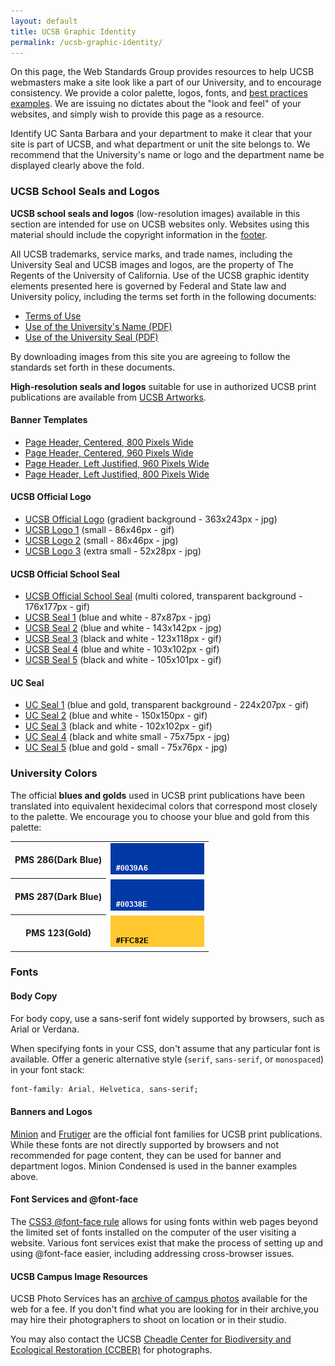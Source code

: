 ```yaml
---
layout: default
title: UCSB Graphic Identity
permalink: /ucsb-graphic-identity/
---
```


On this page, the Web Standards Group provides resources to help UCSB
webmasters make a site look like a part of our University, and to encourage
consistency. We provide a color palette, logos, fonts, and
[best practices examples](/best-practice-examples).
We are issuing no dictates about the "look and feel" of your websites, and
simply wish to provide this page as a resource.

Identify UC Santa Barbara and your department to make it clear that your site
is part of UCSB, and what department or unit the site belongs to. We recommend
that the University's name or logo and the department name be displayed clearly
above the fold.

### UCSB School Seals and Logos

**UCSB school seals and logos** (low-resolution images) available in this
section are intended for use on UCSB websites only. Websites using this
material should include the copyright information in the [footer](/footer/).

All UCSB trademarks, service marks, and trade names, including the University
Seal and UCSB images and logos, are the property of The Regents of the
University of California. Use of the UCSB graphic identity elements presented
here is governed by Federal and State law and University policy, including the
terms set forth in the following documents:

* [Terms of Use](http://www.policy.ucsb.edu/terms_of_use/content.html)
* [Use of the University's Name (PDF)](http://www.policy.ucsb.edu/policies/policy-docs/name-ucsb-use-of.pdf)
* [Use of the University Seal (PDF)](http://www.policy.ucsb.edu/policies/policy-docs/seal-ucsb-use.pdf)

By downloading images from this site you are agreeing to follow the standards
set forth in these documents.

**High-resolution seals and logos** suitable for use in authorized UCSB print
publications are available from
[UCSB Artworks](http://www.aw.id.ucsb.edu/logos/).

#### Banner Templates

* [Page Header, Centered, 800 Pixels Wide](/images/graphic-identity/header-centered-800.jpg)
* [Page Header, Centered, 960 Pixels Wide](/images/graphic-identity/header-centered-960.jpg)
* [Page Header, Left Justified, 960 Pixels Wide](/images/graphic-identity/header-left-960.jpg)
* [Page Header, Left Justified, 800 Pixels Wide](/images/graphic-identity/header-left-800.jpg)

#### UCSB Official Logo

<ul>
  <li>
    <a class="preview" href="/images/graphic-identity/logo-ucsb-lg.jpg">UCSB Official Logo</a>
    <span class="gfx-info">
      (<span class="desc">gradient background</span> - 363x243px - <span class="format">jpg</span>)
    </span>
  </li>
  <li>
    <a class="preview" href="/images/graphic-identity/logo-ucsb.gif">UCSB Logo 1</a>
    <span class="gfx-info">
      (<span class="desc">small</span> - 86x46px - <span class="format">gif</span>)
    </span>
  </li>
  <li>
    <a class="preview" href="/images/graphic-identity/logo-ucsb.jpg">UCSB Logo 2</a>
    <span class="gfx-info">
      (<span class="desc">small</span> - 86x46px - <span class="format">jpg</span>)
    </span>
  </li>
  <li>
    <a class="preview" href="/images/graphic-identity/logo-ucsb-small-28.jpg">UCSB Logo 3</a>
    <span class="gfx-info">
      (<span class="desc">extra small</span> - 52x28px - <span class="format">jpg</span>)
    </span>
  </li>
</ul>

#### UCSB Official School Seal

<ul>
  <li>
    <a class="preview" href="/images/graphic-identity/ucsbseal-official.gif">UCSB Official School Seal</a>
    <span class="gfx-info">
      (<span class="desc">multi colored, transparent background</span> - 176x177px - <span class="format">gif</span>)
    </span>
  </li>
  <li>
    <a class="preview" href="/images/graphic-identity/ucsbseal.jpg">UCSB Seal 1</a>
    <span class="gfx-info">
      (<span class="desc">blue and white </span> - 87x87px - <span class="format">jpg</span>)
    </span>
  </li>
  <li>
    <a class="preview" href="/images/graphic-identity/ucsbseal2.jpg">UCSB Seal 2</a>
    <span class="gfx-info">
      (<span class="desc">blue and white</span> - 143x142px - <span class="format">jpg</span>)
    </span>
  </li>
  <li>
    <a class="preview" href="/images/graphic-identity/ucsbseal3.gif">UCSB Seal 3</a>
    <span class="gfx-info">
      (<span class="desc">black and white</span> - 123x118px - <span class="format">gif</span>)
    </span>
  </li>
  <li>
    <a class="preview" href="/images/graphic-identity/ucsbseal4.gif">UCSB Seal 4</a>
    <span class="gfx-info">
      (<span class="desc">blue and white</span> - 103x102px - <span class="format">gif</span>)
    </span>
  </li>
  <li>
    <a class="preview" href="/images/graphic-identity/ucsbseal5.gif">UCSB Seal 5</a>
    <span class="gfx-info">
      (<span class="desc">black and white</span> - 105x101px - <span class="format">gif</span>)
    </span>
  </li>
</ul>

#### UC Seal

<ul>
  <li>
    <a class="preview" href="/images/graphic-identity/ucseal3.gif">UC Seal 1</a>
    <span class="gfx-info">
      (<span class="desc">blue and gold, transparent background</span> - 224x207px - <span class="format">gif</span>)
    </span>
  </li>
  <li>
    <a class="preview" href="/images/graphic-identity/ucseal.gif">UC Seal 2</a>
    <span class="gfx-info">
      (<span class="desc">blue and white</span> - 150x150px - <span class="format">gif</span>)
    </span>
  </li>
  <li>
    <a class="preview" href="/images/graphic-identity/ucseal2.gif">UC Seal 3</a>
    <span class="gfx-info">
      (<span class="desc">black and white</span> - 102x102px - <span class="format">gif</span>)
    </span>
  </li>
  <li>
    <a class="preview" href="/images/graphic-identity/ucseal2-sm.jpg">UC Seal 4</a>
    <span class="gfx-info">
      (<span class="desc">black and white small</span> - 75x75px - <span class="format">jpg</span>)
    </span>
  </li>
  <li>
    <a class="preview" href="/images/graphic-identity/ucseal3-sm.jpg">UC Seal 5</a>
    <span class="gfx-info">
      (<span class="desc">blue and gold - small</span> - 75x76px - <span class="format">jpg</span>)
    </span>
  </li>
</ul>

### University  Colors

The official <strong>blues and golds</strong> used in UCSB print publications
have been translated into equivalent hexidecimal colors that correspond most
closely to the palette. We encourage you to choose your blue and gold from
this palette:

<table class="swatch-table">
  <tr>
    <th><span class="pantone">PMS 286</span>(Dark Blue)</th>
    <td><img src="/images/graphic-identity/colors/0039a6.jpg" alt="0039a6" /></td>
  </tr>
  <tr>
    <th><span class="pantone">PMS 287</span>(Dark Blue)</th>
    <td><img src="/images/graphic-identity/colors/00338e.jpg" alt="00338e" /></td>
  </tr>
  <tr>
    <th><span class="pantone">PMS 123</span>(Gold)</th>
    <td><img src="/images/graphic-identity/colors/ffc82e.jpg" alt="ffc82e" /></td>
  </tr>
</table>

### Fonts

#### Body Copy

For body copy, use a sans-serif font widely supported by browsers, such as
Arial or Verdana.

When specifying fonts in your CSS, don't assume that any particular font is
available. Offer a generic alternative style (`serif`, `sans-serif`, or
`monospaced`) in your font stack:

```css
font-family: Arial, Helvetica, sans-serif;
```

#### Banners and Logos

[Minion](http://www.linotype.com/1236/minion-family.html) and
[Frutiger](http://www.linotype.com/469/frutiger-family.html) are the official
font families for UCSB print publications. While these fonts are not directly
supported by browsers and not recommended for page content, they can be used
for banner and department logos. Minion Condensed is used in the banner
examples above.

#### Font Services and @font-face

The [CSS3 @font-face rule](http://www.w3.org/TR/css3-fonts/#font-face-rule)
allows for using fonts within web pages beyond the limited set of fonts
installed on the computer of the user visiting a website. Various font services
exist that make the process of setting up and using @font-face easier,
including addressing cross-browser issues.

#### UCSB Campus Image Resources</h3>

UCSB Photo Services has an
[archive of campus photos](http://photo.production.id.ucsb.edu/)
available for the web for a fee. If you don't find what you are looking for in
their archive,you may hire their photographers to shoot on location or in their
studio.

You may also contact the UCSB
[Cheadle Center for Biodiversity and Ecological Restoration (CCBER)](http://www.ccber.ucsb.edu)
for photographs.
</p>
